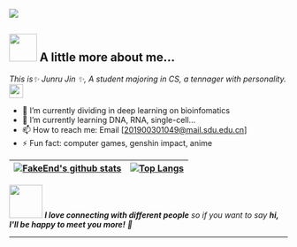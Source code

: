 ![](https://s1.ax1x.com/2022/03/22/qKdz8A.png)

## <img src="https://media.giphy.com/media/WUlplcMpOCEmTGBtBW/giphy.gif" width="50"> A little more about me...  

<p><em>This is✨ Junru Jin ✨, A student majoring in CS, a tennager with personality.<img src="https://media.giphy.com/media/VgCDAzcKvsR6OM0uWg/giphy.gif" width="25"> 
</em></p>

- 🔭 I’m currently dividing in deep learning on bioinfomatics
- 🌱 I’m currently learning DNA, RNA, single-cell...
- 📫 How to reach me: Email [201900301049@mail.sdu.edu.cn]
- ⚡ Fun fact: computer games, genshin impact, anime

<!--
<img align="right" src="https://github-readme-stats.vercel.app/api?username=FakeEnd&theme=buefy&show_icons=true">
-->

| [![FakeEnd's github stats](https://github-readme-stats.vercel.app/api?username=FakeEnd)](https://github.com/FakeEnd/github-readme-stats) | [![Top Langs](https://github-readme-stats.vercel.app/api/top-langs/?username=FakeEnd&hide=c,assembly,logos,makefile,VHDL,cmake&layout=compact)](https://github.com/FakeEnd/github-readme-stats) |
| ------------------------------------------------------------ | ------------------------------------------------------------ |

<img src="https://media.giphy.com/media/LnQjpWaON8nhr21vNW/giphy.gif" width="60"> <em><b>I love connecting with different people</b> so if you want to say <b>hi, I'll be happy to meet you more!</b> 🤗</em>

------
